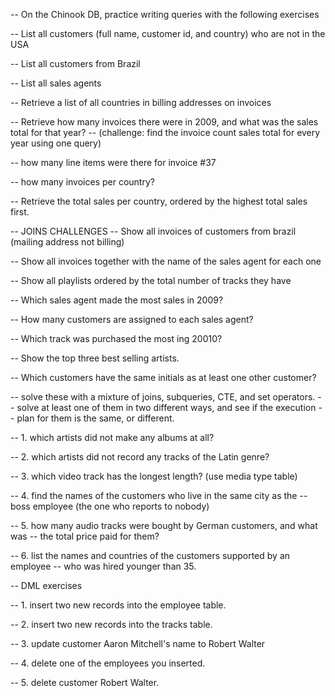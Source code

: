 -- On the Chinook DB, practice writing queries with the following exercises

-- List all customers (full name, customer id, and country) who are not in the USA

-- List all customers from Brazil

-- List all sales agents

-- Retrieve a list of all countries in billing addresses on invoices

-- Retrieve how many invoices there were in 2009, and what was the sales total for that year?
    -- (challenge: find the invoice count sales total for every year using one query)

-- how many line items were there for invoice #37

-- how many invoices per country?

-- Retrieve the total sales per country, ordered by the highest total sales first.



-- JOINS CHALLENGES
-- Show all invoices of customers from brazil (mailing address not billing)

-- Show all invoices together with the name of the sales agent for each one

-- Show all playlists ordered by the total number of tracks they have

-- Which sales agent made the most sales in 2009?

-- How many customers are assigned to each sales agent?

-- Which track was purchased the most ing 20010?

-- Show the top three best selling artists.

-- Which customers have the same initials as at least one other customer?



-- solve these with a mixture of joins, subqueries, CTE, and set operators.
-- solve at least one of them in two different ways, and see if the execution
-- plan for them is the same, or different.

-- 1. which artists did not make any albums at all?

-- 2. which artists did not record any tracks of the Latin genre?

-- 3. which video track has the longest length? (use media type table)

-- 4. find the names of the customers who live in the same city as the
--    boss employee (the one who reports to nobody)

-- 5. how many audio tracks were bought by German customers, and what was
--    the total price paid for them?

-- 6. list the names and countries of the customers supported by an employee
--    who was hired younger than 35.


-- DML exercises

-- 1. insert two new records into the employee table.

-- 2. insert two new records into the tracks table.

-- 3. update customer Aaron Mitchell's name to Robert Walter

-- 4. delete one of the employees you inserted.

-- 5. delete customer Robert Walter.



